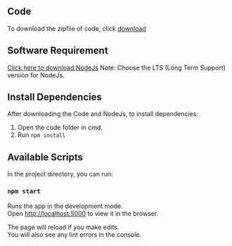 ## Code

To download the zipfile of code, click [download](https://github.com/team-codebrigade/smart-click-backend/archive/refs/heads/master.zip)

## Software Requirement

[Click here to download NodeJs](https://nodejs.org/en/)
Note: Choose the LTS (Long Term Support) version for NodeJs.

## Install Dependencies

After downloading the Code and NodeJs, to install dependencies:

1. Open the code folder in cmd.
2. Run `npm install`

## Available Scripts

In the project directory, you can run:

### `npm start`

Runs the app in the development mode.\
Open [http://localhost:5000](http://localhost:5000) to view it in the browser.

The page will reload if you make edits.\
You will also see any lint errors in the console.
